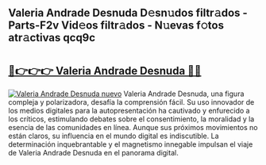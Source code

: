 ## Valeria Andrade Desnuda D𝚎sn𝚞dos filtr𝚊dos - Parts-F2v Vid𝚎os filtr𝚊dos - N𝚞evas f𝚘tos atr𝚊ctivas qcq9c

# <h2><a href="http://mb87o4z.tromn.icu/?c=Valeria+Andrade+Desnuda">🔗👉👉👉 Valeria Andrade Desnuda 🔗🔗</a></h2>

[![Valeria Andrade Desnuda nuevo](https://i.imgur.com/pEAQMta.gif)](http://mb87o4z.tromn.icu/?c=Valeria+Andrade+Desnuda)
Valeria Andrade Desnuda, una figura compleja y polarizadora, desafía la comprensión fácil. Su uso innovador de los medios digitales para la autopresentación ha cautivado y enfurecido a los críticos, estimulando debates sobre el consentimiento, la moralidad y la esencia de las comunidades en línea. Aunque sus próximos movimientos no están claros, su influencia en el mundo digital es indiscutible. La determinación inquebrantable y el magnetismo innegable impulsan el viaje de Valeria Andrade Desnuda en el panorama digital.

